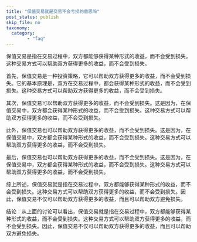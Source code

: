 ```yaml
---
title: "保值交易就是交易不会亏损的意思吗"
post_status: publish
skip_file: no
taxonomy:
  category:
        - "faq"
---
```


保值交易是指在交易过程中，双方都能够获得某种形式的收益，而不会受到损失。这种交易方式可以帮助双方获得更多的收益，而不会受到损失。

首先，保值交易是一种投资策略，它可以帮助双方获得更多的收益，而不会受到损失。它的基本原理是，双方在交易过程中，都会获得某种形式的收益，而不会受到损失。这种交易方式可以帮助双方获得更多的收益，而不会受到损失。

其次，保值交易可以帮助双方获得更多的收益，而不会受到损失。这是因为，在保值交易中，双方都会获得某种形式的收益，而不会受到损失。这种交易方式可以帮助双方获得更多的收益，而不会受到损失。

此外，保值交易也可以帮助双方获得更多的收益，而不会受到损失。这是因为，在保值交易中，双方都会获得某种形式的收益，而不会受到损失。这种交易方式可以帮助双方获得更多的收益，而不会受到损失。

最后，保值交易也可以帮助双方获得更多的收益，而不会受到损失。这是因为，在保值交易中，双方都会获得某种形式的收益，而不会受到损失。这种交易方式可以帮助双方获得更多的收益，而不会受到损失。

综上所述，保值交易就是指在交易过程中，双方都能够获得某种形式的收益，而不会受到损失。这种交易方式可以帮助双方获得更多的收益，而不会受到损失。因此，保值交易不仅可以帮助双方获得更多的收益，而且可以帮助双方避免损失。

结论：从上面的讨论可以看出，保值交易就是指在交易过程中，双方都能够获得某种形式的收益，而不会受到损失。这种交易方式可以帮助双方获得更多的收益，而不会受到损失。因此，保值交易不仅可以帮助双方获得更多的收益，而且可以帮助双方避免损失。
